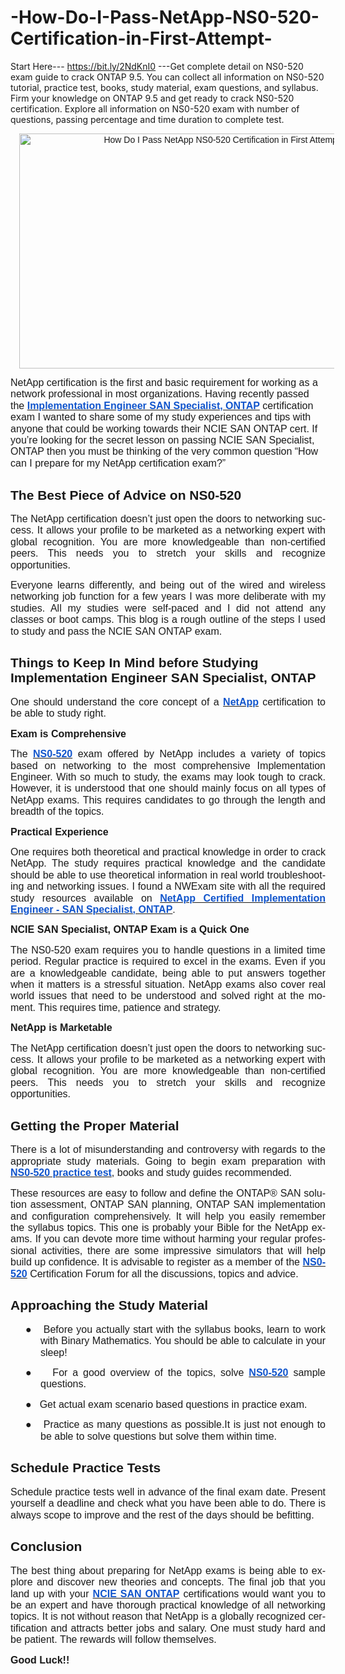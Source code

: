 # -How-Do-I-Pass-NetApp-NS0-520-Certification-in-First-Attempt-
Start Here--- https://bit.ly/2NdKnI0 ---Get complete detail on NS0-520 exam guide to crack ONTAP 9.5. You can collect all information on NS0-520 tutorial, practice test, books, study material, exam questions, and syllabus. Firm your knowledge on ONTAP 9.5 and get ready to crack NS0-520 certification. Explore all information on NS0-520 exam with number of questions, passing percentage and time duration to complete test.
<p></p><div class="separator" style="clear: both; text-align: center;"><a href="https://www.nwexam.com/netapp/ns0-520-netapp-implementation-engineer-san-specialist-ontap-ncie" style="margin-left: 1em; margin-right: 1em;" target="_blank"><span style="font-family: arial;"><img alt="How Do I Pass NetApp NS0-520 Certification in First Attempt?" border="0" data-original-height="500" data-original-width="850" height="376" src="https://1.bp.blogspot.com/-tFZaPAOVkHA/YPe8vN4vKXI/AAAAAAAACGc/xJIsyUDW6rUHpuBoJ_KVAifaySfLtXiZwCLcBGAsYHQ/w640-h376/Get%2Ba%2B%2BSuccessful%2BCareer%2Bwith%2BNetApp%2BNS0-520%2BCertification.png" title="NetApp NCIE SAN ONTAP Certification, NCIE SAN ONTAP Practice Test, NetApp NCIE SAN ONTAP Primer, NCIE SAN ONTAP Study Guide, NetApp Certification, NCIE SAN ONTAP Books, NCIE SAN ONTAP Certification Cost, NCIE SAN ONTAP Certification Syllabus, NetApp NCIE SAN ONTAP Training, NetApp Implementation Engineer Certification, NetApp Certified Implementation Engineer - SAN Specialist ONTAP, NetApp NCIE SAN Specialist ONTAP Certification, NCIE SAN ONTAP, Implementation Engineer SAN Specialist ONTAP, NetApp NCIE SAN Specialist ONTAP Books, NS0-520 NCIE SAN ONTAP, NS0-520 Online Test, NS0-520, NS0-520 Syllabus, NetApp NS0-520 Books" width="640" /></span></a></div><p></p><p><span style="font-family: arial;"><span face="Verdana, sans-serif" lang="EN" style="font-size: 12pt; line-height: 115%; text-align: justify;">NetApp certification is the first and
basic requirement for working as a network professional in most organizations.
Having recently passed the </span><span lang="EN" style="text-align: justify;"><a href="https://www.nwexam.com/netapp/netapp-ns0-520-certification-exam-syllabus"><b><span face="&quot;Verdana&quot;,&quot;sans-serif&quot;" style="color: #1155cc; font-size: 12pt; line-height: 115%; mso-bidi-font-family: Verdana; mso-fareast-font-family: Verdana;">Implementation Engineer SAN
Specialist, ONTAP</span></b></a></span><span face="Verdana, sans-serif" lang="EN" style="font-size: 12pt; line-height: 115%; text-align: justify;"> certification exam I wanted to share
some of my study experiences and tips with anyone that could be working towards
their NCIE SAN ONTAP cert. If you’re looking for the secret lesson on passing
NCIE SAN Specialist, ONTAP then you must be thinking of the very common
question “How can I prepare for my NetApp certification exam?”</span></span></p>

<h2 style="text-align: justify;"><span style="font-family: arial;"><a name="_o0dehgec5m40"></a><b><span face="&quot;Verdana&quot;,&quot;sans-serif&quot;" lang="EN" style="mso-bidi-font-family: Verdana; mso-fareast-font-family: Verdana;">The Best Piece of Advice on NS0-520<o:p></o:p></span></b></span></h2>

<p class="MsoNormal" style="text-align: justify;"><span lang="EN" style="font-family: arial; font-size: 12pt; line-height: 115%; mso-bidi-font-family: Verdana; mso-fareast-font-family: Verdana;">The NetApp certification doesn’t just
open the doors to networking success. It allows your profile to be marketed as
a networking expert with global recognition. You are more knowledgeable than
non-certified peers. This needs you to stretch your skills and recognize
opportunities.</span></p>

<p class="MsoNormal" style="text-align: justify;"><span lang="EN" style="font-family: arial; font-size: 12pt; line-height: 115%; mso-bidi-font-family: Verdana; mso-fareast-font-family: Verdana;">Everyone learns differently, and being
out of the wired and wireless networking job function for a few years I was
more deliberate with my studies. All my studies were self-paced and I did not
attend any classes or boot camps. This blog is a rough outline of the steps I
used to study and pass the NCIE SAN ONTAP exam.<o:p></o:p></span></p>

<h2 style="margin-right: -27pt;"><span style="font-family: arial;"><a name="_7ctqaz3ah715"></a><b><span face="&quot;Verdana&quot;,&quot;sans-serif&quot;" lang="EN" style="mso-bidi-font-family: Verdana; mso-fareast-font-family: Verdana;">Things to Keep In
Mind before Studying Implementation Engineer SAN Specialist, ONTAP<o:p></o:p></span></b></span></h2>

<p class="MsoNormal" style="text-align: justify;"><span style="font-family: arial;"><span face="&quot;Verdana&quot;,&quot;sans-serif&quot;" lang="EN" style="font-size: 12pt; line-height: 115%; mso-bidi-font-family: Verdana; mso-fareast-font-family: Verdana;">One should understand the core concept of
a </span><span lang="EN"><a href="https://www.nwexam.com/netapp/ns0-520-netapp-implementation-engineer-san-specialist-ontap-ncie"><b><span face="&quot;Verdana&quot;,&quot;sans-serif&quot;" style="color: #1155cc; font-size: 12pt; line-height: 115%; mso-bidi-font-family: Verdana; mso-fareast-font-family: Verdana;">NetApp</span></b></a></span><span face="&quot;Verdana&quot;,&quot;sans-serif&quot;" lang="EN" style="font-size: 12pt; line-height: 115%; mso-bidi-font-family: Verdana; mso-fareast-font-family: Verdana;"> certification to
be able to study right.</span></span></p>

<p class="MsoNormal" style="text-align: justify;"><b><span lang="EN" style="font-family: arial; font-size: 12pt; line-height: 115%; mso-bidi-font-family: Verdana; mso-fareast-font-family: Verdana;">Exam is Comprehensive<o:p></o:p></span></b></p>

<p class="MsoNormal" style="text-align: justify;"><span style="font-family: arial;"><span face="&quot;Verdana&quot;,&quot;sans-serif&quot;" lang="EN" style="font-size: 12pt; line-height: 115%; mso-bidi-font-family: Verdana; mso-fareast-font-family: Verdana;">The </span><span lang="EN"><a href="https://www.nwexam.com/netapp/ns0-520-netapp-implementation-engineer-san-specialist-ontap-ncie"><b><span face="&quot;Verdana&quot;,&quot;sans-serif&quot;" style="color: #1155cc; font-size: 12pt; line-height: 115%; mso-bidi-font-family: Verdana; mso-fareast-font-family: Verdana;">NS0-520</span></b></a></span><span face="&quot;Verdana&quot;,&quot;sans-serif&quot;" lang="EN" style="font-size: 12pt; line-height: 115%; mso-bidi-font-family: Verdana; mso-fareast-font-family: Verdana;"> exam offered by
NetApp includes a variety of topics based on networking to the most
comprehensive Implementation Engineer. With so much to study, the exams may
look tough to crack. However, it is understood that one should mainly focus on
all types of NetApp exams. This requires candidates to go through the length
and breadth of the topics.</span></span></p>

<p class="MsoNormal" style="text-align: justify;"><b><span lang="EN" style="font-family: arial; font-size: 12pt; line-height: 115%; mso-bidi-font-family: Verdana; mso-fareast-font-family: Verdana;">Practical Experience<o:p></o:p></span></b></p>

<p class="MsoNormal" style="text-align: justify;"><span style="font-family: arial;"><span face="&quot;Verdana&quot;,&quot;sans-serif&quot;" lang="EN" style="font-size: 12pt; line-height: 115%; mso-bidi-font-family: Verdana; mso-fareast-font-family: Verdana;">One requires both theoretical and
practical knowledge in order to crack NetApp. The study requires practical
knowledge and the candidate should be able to use theoretical information in
real world troubleshooting and networking issues. I found a NWExam site with
all the required study resources available on </span><span lang="EN"><a href="https://www.nwexam.com/netapp/netapp-ns0-520-certification-exam-syllabus"><b><span face="&quot;Verdana&quot;,&quot;sans-serif&quot;" style="color: #1155cc; font-size: 12pt; line-height: 115%; mso-bidi-font-family: Verdana; mso-fareast-font-family: Verdana;">NetApp Certified Implementation
Engineer - SAN Specialist, ONTAP</span></b></a></span><span face="&quot;Verdana&quot;,&quot;sans-serif&quot;" lang="EN" style="font-size: 12pt; line-height: 115%; mso-bidi-font-family: Verdana; mso-fareast-font-family: Verdana;">.</span></span></p>

<p class="MsoNormal" style="text-align: justify;"><b><span lang="EN" style="font-family: arial; font-size: 12pt; line-height: 115%; mso-bidi-font-family: Verdana; mso-fareast-font-family: Verdana;">NCIE SAN Specialist, ONTAP Exam is a Quick One<o:p></o:p></span></b></p>

<p class="MsoNormal" style="text-align: justify;"><span lang="EN" style="font-family: arial; font-size: 12pt; line-height: 115%; mso-bidi-font-family: Verdana; mso-fareast-font-family: Verdana;">The NS0-520 exam requires you to handle
questions in a limited time period. Regular practice is required to excel in
the exams. Even if you are a knowledgeable candidate, being able to put answers
together when it matters is a stressful situation. NetApp exams also cover real
world issues that need to be understood and solved right at the moment. This
requires time, patience and strategy.</span></p>

<p class="MsoNormal" style="text-align: justify;"><span style="font-family: arial;"><b><span face="&quot;Verdana&quot;,&quot;sans-serif&quot;" lang="EN" style="font-size: 12pt; line-height: 115%; mso-bidi-font-family: Verdana; mso-fareast-font-family: Verdana;">NetApp is Marketable</span></b><span face="&quot;Verdana&quot;,&quot;sans-serif&quot;" lang="EN" style="font-size: 12pt; line-height: 115%; mso-bidi-font-family: Verdana; mso-fareast-font-family: Verdana;"><o:p></o:p></span></span></p>

<p class="MsoNormal" style="text-align: justify;"><span lang="EN" style="font-family: arial; font-size: 12pt; line-height: 115%; mso-bidi-font-family: Verdana; mso-fareast-font-family: Verdana;">The NetApp certification doesn’t just
open the doors to networking success. It allows your profile to be marketed as
a networking expert with global recognition. You are more knowledgeable than
non-certified peers. This needs you to stretch your skills and recognize
opportunities.<o:p></o:p></span></p>

<h2 style="text-align: justify;"><span style="font-family: arial;"><a name="_fyfc6ssr8g7h"></a><b><span lang="EN">Getting the Proper Material</span></b><b><span face="&quot;Verdana&quot;,&quot;sans-serif&quot;" lang="EN" style="mso-bidi-font-family: Verdana; mso-fareast-font-family: Verdana;"><o:p></o:p></span></b></span></h2>

<p class="MsoNormal" style="text-align: justify;"><span style="font-family: arial;"><span face="&quot;Verdana&quot;,&quot;sans-serif&quot;" lang="EN" style="font-size: 12pt; line-height: 115%; mso-bidi-font-family: Verdana; mso-fareast-font-family: Verdana;">There is a lot of misunderstanding and
controversy with regards to the appropriate study materials. Going to begin
exam preparation with </span><span lang="EN"><a href="https://www.nwexam.com/netapp/ns0-520-netapp-implementation-engineer-san-specialist-ontap-ncie"><b><span face="&quot;Verdana&quot;,&quot;sans-serif&quot;" style="color: #1155cc; font-size: 12pt; line-height: 115%; mso-bidi-font-family: Verdana; mso-fareast-font-family: Verdana;">NS0-520 practice test</span></b></a></span><span face="&quot;Verdana&quot;,&quot;sans-serif&quot;" lang="EN" style="font-size: 12pt; line-height: 115%; mso-bidi-font-family: Verdana; mso-fareast-font-family: Verdana;">, books and study
guides recommended.</span></span></p>

<p class="MsoNormal" style="text-align: justify;"><span style="font-family: arial;"><span face="&quot;Verdana&quot;,&quot;sans-serif&quot;" lang="EN" style="font-size: 12pt; line-height: 115%; mso-bidi-font-family: Verdana; mso-fareast-font-family: Verdana;">These resources are easy to follow and
define the ONTAP® SAN solution assessment, ONTAP SAN planning, ONTAP SAN
implementation and configuration comprehensively. It will help you easily
remember the syllabus topics. This one is probably your Bible for the NetApp
exams. If you can devote more time without harming your regular professional
activities, there are some impressive simulators that will help build up
confidence. It is advisable to register as a member of the </span><span lang="EN"><a href="https://www.netapp.com/support-and-training/netapp-university-training-and-certification/certification/implementation-engineer-SAN-Specialist/"><b><span face="&quot;Verdana&quot;,&quot;sans-serif&quot;" style="color: #1155cc; font-size: 12pt; line-height: 115%; mso-bidi-font-family: Verdana; mso-fareast-font-family: Verdana;">NS0-520</span></b></a></span><span face="&quot;Verdana&quot;,&quot;sans-serif&quot;" lang="EN" style="font-size: 12pt; line-height: 115%; mso-bidi-font-family: Verdana; mso-fareast-font-family: Verdana;"> Certification Forum
for all the discussions, topics and advice.<o:p></o:p></span></span></p>

<h2 style="text-align: justify;"><span style="font-family: arial;"><a name="_7hpo55jjx4s3"></a><b><span lang="EN">Approaching the Study Material</span></b><b><span face="&quot;Verdana&quot;,&quot;sans-serif&quot;" lang="EN" style="mso-bidi-font-family: Verdana; mso-fareast-font-family: Verdana;"><o:p></o:p></span></b></span></h2>

<p class="MsoNormal" style="margin-left: 0.5in; mso-list: l0 level1 lfo1; text-align: justify; text-indent: -0.25in;"><span style="font-family: arial;"><!--[if !supportLists]--><span face="&quot;Verdana&quot;,&quot;sans-serif&quot;" lang="EN" style="font-size: 12pt; line-height: 115%; mso-bidi-font-family: Verdana; mso-fareast-font-family: Verdana;">●<span style="font-size: 7pt; font-stretch: normal; font-variant-east-asian: normal; font-variant-numeric: normal; line-height: normal;">&nbsp;&nbsp;&nbsp;&nbsp; </span></span><!--[endif]--><span face="&quot;Verdana&quot;,&quot;sans-serif&quot;" lang="EN" style="font-size: 12pt; line-height: 115%; mso-bidi-font-family: Verdana; mso-fareast-font-family: Verdana;">Before you
actually start with the syllabus books, learn to work with Binary Mathematics.
You should be able to calculate in your sleep!<o:p></o:p></span></span></p>

<p class="MsoNormal" style="margin-left: 0.5in; mso-list: l0 level1 lfo1; text-align: justify; text-indent: -0.25in;"><span style="font-family: arial;"><!--[if !supportLists]--><span face="&quot;Verdana&quot;,&quot;sans-serif&quot;" lang="EN" style="font-size: 12pt; line-height: 115%; mso-bidi-font-family: Verdana; mso-fareast-font-family: Verdana;">●<span style="font-size: 7pt; font-stretch: normal; font-variant-east-asian: normal; font-variant-numeric: normal; line-height: normal;">&nbsp;&nbsp;&nbsp;&nbsp; </span></span><!--[endif]--><span face="&quot;Verdana&quot;,&quot;sans-serif&quot;" lang="EN" style="font-size: 12pt; line-height: 115%; mso-bidi-font-family: Verdana; mso-fareast-font-family: Verdana;">For a good
overview of the topics, solve </span><span lang="EN"><a href="https://www.nwexam.com/netapp/netapp-ns0-520-certification-exam-sample-questions-and-answers"><b><span face="&quot;Verdana&quot;,&quot;sans-serif&quot;" style="color: #1155cc; font-size: 12pt; line-height: 115%; mso-bidi-font-family: Verdana; mso-fareast-font-family: Verdana;">NS0-520</span></b></a></span><span face="&quot;Verdana&quot;,&quot;sans-serif&quot;" lang="EN" style="font-size: 12pt; line-height: 115%; mso-bidi-font-family: Verdana; mso-fareast-font-family: Verdana;"> sample
questions. <o:p></o:p></span></span></p>

<p class="MsoNormal" style="margin-left: 0.5in; mso-list: l0 level1 lfo1; text-align: justify; text-indent: -0.25in;"><span style="font-family: arial;"><!--[if !supportLists]--><span face="&quot;Verdana&quot;,&quot;sans-serif&quot;" lang="EN" style="font-size: 12pt; line-height: 115%; mso-bidi-font-family: Verdana; mso-fareast-font-family: Verdana;">●<span style="font-size: 7pt; font-stretch: normal; font-variant-east-asian: normal; font-variant-numeric: normal; line-height: normal;">&nbsp;&nbsp;&nbsp;&nbsp; </span></span><!--[endif]--><span face="&quot;Verdana&quot;,&quot;sans-serif&quot;" lang="EN" style="font-size: 12pt; line-height: 115%; mso-bidi-font-family: Verdana; mso-fareast-font-family: Verdana;">Get actual exam
scenario based questions in practice exam.<o:p></o:p></span></span></p>

<p class="MsoNormal" style="margin-left: 0.5in; mso-list: l0 level1 lfo1; text-align: justify; text-indent: -0.25in;"><span style="font-family: arial;"><!--[if !supportLists]--><span face="&quot;Verdana&quot;,&quot;sans-serif&quot;" lang="EN" style="font-size: 12pt; line-height: 115%; mso-bidi-font-family: Verdana; mso-fareast-font-family: Verdana;">●<span style="font-size: 7pt; font-stretch: normal; font-variant-east-asian: normal; font-variant-numeric: normal; line-height: normal;">&nbsp;&nbsp;&nbsp;&nbsp; </span></span><!--[endif]--><span face="&quot;Verdana&quot;,&quot;sans-serif&quot;" lang="EN" style="font-size: 12pt; line-height: 115%; mso-bidi-font-family: Verdana; mso-fareast-font-family: Verdana;">Practice as many questions
as possible.It is just not enough to be able to solve questions but solve them
within time.<o:p></o:p></span></span></p>

<h2 style="text-align: justify;"><span style="font-family: arial;"><a name="_tn40h0qutqxk"></a><b><span lang="EN">Schedule Practice Tests<o:p></o:p></span></b></span></h2>

<p class="MsoNormal" style="text-align: justify;"><span lang="EN" style="font-family: arial; font-size: 12pt; line-height: 115%; mso-bidi-font-family: Verdana; mso-fareast-font-family: Verdana;">Schedule practice tests well in advance
of the final exam date. Present yourself a deadline and check what you have
been able to do. There is always scope to improve and the rest of the days
should be befitting.<o:p></o:p></span></p>

<h2 style="text-align: justify;"><span style="font-family: arial;"><a name="_8vbj4mo1etpz"></a><b><span lang="EN">Conclusion</span></b></span></h2>

<p class="MsoNormal" style="text-align: justify;"><span style="font-family: arial;"><span face="&quot;Verdana&quot;,&quot;sans-serif&quot;" lang="EN" style="font-size: 12pt; line-height: 115%; mso-bidi-font-family: Verdana; mso-fareast-font-family: Verdana;">The best thing about preparing for NetApp
exams is being able to explore and discover new theories and concepts. The
final job that you land up with your </span><span lang="EN"><a href="https://www.nwexam.com/netapp/netapp-ns0-520-certification-exam-syllabus"><b><span face="&quot;Verdana&quot;,&quot;sans-serif&quot;" style="color: #1155cc; font-size: 12pt; line-height: 115%; mso-bidi-font-family: Verdana; mso-fareast-font-family: Verdana;">NCIE SAN ONTAP</span></b></a></span><span face="&quot;Verdana&quot;,&quot;sans-serif&quot;" lang="EN" style="font-size: 12pt; line-height: 115%; mso-bidi-font-family: Verdana; mso-fareast-font-family: Verdana;"> certifications
would want you to be an expert and have thorough practical knowledge of all
networking topics. It is not without reason that NetApp is a globally
recognized certification and attracts better jobs and salary. One must study
hard and be patient. The rewards will follow themselves.</span></span></p>

<p class="MsoNormal" style="text-align: justify;"><b><span face="&quot;Verdana&quot;,&quot;sans-serif&quot;" lang="EN" style="font-size: 12pt; line-height: 115%; mso-bidi-font-family: Verdana; mso-fareast-font-family: Verdana;"><span style="font-family: arial;">Good Luck!!</span><o:p></o:p></span></b></p>
